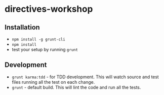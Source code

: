 directives-workshop
===================

## Installation

* `npm install -g grunt-cli`
* `npm install`
* test your setup by running `grunt`

## Development

* `grunt karma:tdd` - for TDD development. This will watch source and test files running all the test on each change.
* `grunt` - default build. This will lint the code and run all the tests.
